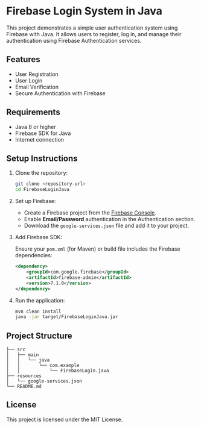 # Firebase Login System in Java

This project demonstrates a simple user authentication system using Firebase with Java. It allows users to register, log in, and manage their authentication using Firebase Authentication services.

## Features
- User Registration
- User Login
- Email Verification
- Secure Authentication with Firebase

## Requirements
- Java 8 or higher
- Firebase SDK for Java
- Internet connection

## Setup Instructions

1. Clone the repository:

   ```bash
   git clone <repository-url>
   cd FirebaseLoginJava
   ```

2. Set up Firebase:

   - Create a Firebase project from the [Firebase Console](https://console.firebase.google.com/).
   - Enable **Email/Password** authentication in the Authentication section.
   - Download the `google-services.json` file and add it to your project.

3. Add Firebase SDK:

   Ensure your `pom.xml` (for Maven) or build file includes the Firebase dependencies:

   ```xml
   <dependency>
       <groupId>com.google.firebase</groupId>
       <artifactId>firebase-admin</artifactId>
       <version>7.1.0</version>
   </dependency>
   ```

4. Run the application:

   ```bash
   mvn clean install
   java -jar target/FirebaseLoginJava.jar
   ```

## Project Structure

```plaintext
├── src
│   ├── main
│   │   └── java
│   │       └── com.example
│   │           └── FirebaseLogin.java
├── resources
│   └── google-services.json
└── README.md
```

## License
This project is licensed under the MIT License.
